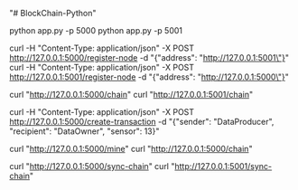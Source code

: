 "# BlockChain-Python" 


python app.py -p 5000
python app.py -p 5001

curl -H "Content-Type: application/json" -X POST http://127.0.0.1:5000/register-node -d "{\"address\": \"http://127.0.0.1:5001\"}"
curl -H "Content-Type: application/json" -X POST http://127.0.0.1:5001/register-node -d "{\"address\": \"http://127.0.0.1:5000\"}"

curl "http://127.0.0.1:5000/chain"
curl "http://127.0.0.1:5001/chain"

curl -H "Content-Type: application/json" -X POST http://127.0.0.1:5000/create-transaction -d "{\"sender\": \"DataProducer\", \"recipient\": \"DataOwner\", \"sensor\": 13}"

curl "http://127.0.0.1:5000/mine"
curl "http://127.0.0.1:5000/chain"

curl "http://127.0.0.1:5000/sync-chain"
curl "http://127.0.0.1:5001/sync-chain"
